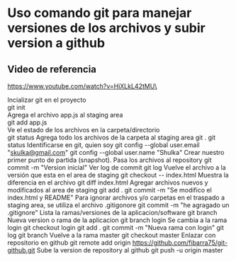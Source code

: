 # Uso comando git para manejar versiones de los archivos y subir version a github
## Video de referencia
https://www.youtube.com/watch?v=HiXLkL42tMU\

Incializar git en el proyecto\
git init\
Agrega el archivo app.js al staging area\
git add app.js\
Ve el estado de los archivos en la carpeta/directorio\
git status
Agrega todo los archivos de la carpeta al staging area
git .
git status
Identificarse en git, quien soy
git config --global user.email "skulka@gmail.com"
git config --global user.name "Shulka"
Crear nuestro primer punto de partida (snapshot). Pasa los archivos al repository
git commit -m "Version inicial"
Ver log de commit
git log
Vuelve el archivo a la versión que esta en el area de staging
git checkout -- index.html
Muestra la diferencia en el archivo
git diff index.html
Agregar archivos nuevos y modificados al area de staging
git add .
git commit -m "Se modifico el index.html y README"
Para ignorar archivos y/o carpetas en el traspado a staging area, se utiliza el archivo .gitigonore
git commit -m "he agragado un .gitignore"
Lista la ramas/versiones de la aplicacion/software
git branch 
Nueva version o rama de la aplicacion
git branch login
Se cambia a la rama login
git checkout login
git add . 
git commit -m "Nueva rama con login"
git log
git branch
Vuelve a la rama master
git checkout master
Enlazar con repositorio en github
git remote add origin https://github.com/fibarra75/git-github.git
Sube la version de repository al github
git push -u origin master